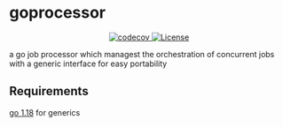 # goprocessor

<p align="center">
  <a href="https://codecov.io/gh/osbytes/goprocessor">
    <img src="https://codecov.io/gh/osbytes/goprocessor/branch/main/graph/badge.svg" alt="codecov" />
  </a>
  <a href="https://github.com/osbytes/goprocessor/blob/main/LICENSE">
    <img src="https://img.shields.io/github/license/osbytes/goprocessor.svg" alt="License" />
  </a>
</p>

a go job processor which managest the orchestration of concurrent jobs with a generic interface for easy portability

## Requirements

[go 1.18](https://tip.golang.org/doc/go1.18) for generics